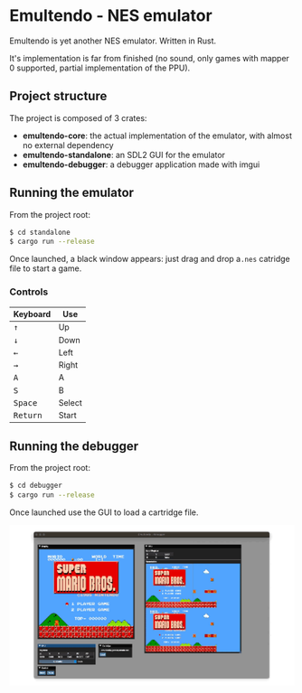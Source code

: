 # Emultendo - NES emulator

Emultendo is yet another NES emulator. Written in Rust.

It's implementation is far from finished (no sound, only games with mapper 0 supported, partial implementation of the PPU).

## Project structure

The project is composed of 3 crates:

- **emultendo-core**: the actual implementation of the emulator, with almost no external dependency
- **emultendo-standalone**: an SDL2 GUI for the emulator
- **emultendo-debugger**: a debugger application made with imgui

## Running the emulator

From the project root:

```bash
$ cd standalone
$ cargo run --release
```

Once launched, a black window appears: just drag and drop a`.nes` catridge file to start a game.

### Controls

| Keyboard           | Use    |
|--------------------|--------|
| <kbd>&#8593;</kbd> | Up     |
| <kbd>&#8595;</kbd> | Down   |
| <kbd>&#8592;</kbd> | Left   |
| <kbd>&#8594;</kbd> | Right  |
| <kbd>A</kbd>       | A      |
| <kbd>S</kbd>       | B      |
| <kbd>Space</kbd>   | Select |
| <kbd>Return</kbd>  | Start  |




## Running the debugger

From the project root:

```bash
$ cd debugger
$ cargo run --release
```

Once launched use the GUI to load a cartridge file.

<p align="center">
  <img width="640" src="screenshots/debugger.gif">
</p>
